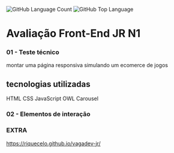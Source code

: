 <img alt="GitHub Language Count" src="https://img.shields.io/github/languages/count/Riquecelo/vagadev-jr" /> <img alt="GitHub Top Language" src="https://img.shields.io/github/languages/top/Riquecelo/vagadev-jr" /> <img alt="" src="https://img.shields.io/github/repo-size/Riquecelo/vagadev-jr" />
# Avaliação Front-End JR N1 #

### 01 - Teste técnico ###
montar uma página responsiva simulando um ecomerce de jogos 
## tecnologias utilizadas
HTML CSS JavaScript OWL Carousel


### 02 - Elementos de interação ###


### EXTRA ###

https://riquecelo.github.io/vagadev-jr/
